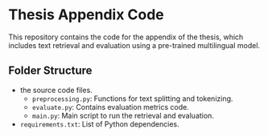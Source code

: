 # Thesis Appendix Code

This repository contains the code for the appendix of the thesis, which includes text retrieval and evaluation using a pre-trained multilingual model.

## Folder Structure

- the source code files.
  - `preprocessing.py`: Functions for text splitting and tokenizing.
  - `evaluate.py`: Contains evaluation metrics code.
  - `main.py`: Main script to run the retrieval and evaluation.
- `requirements.txt`: List of Python dependencies.

